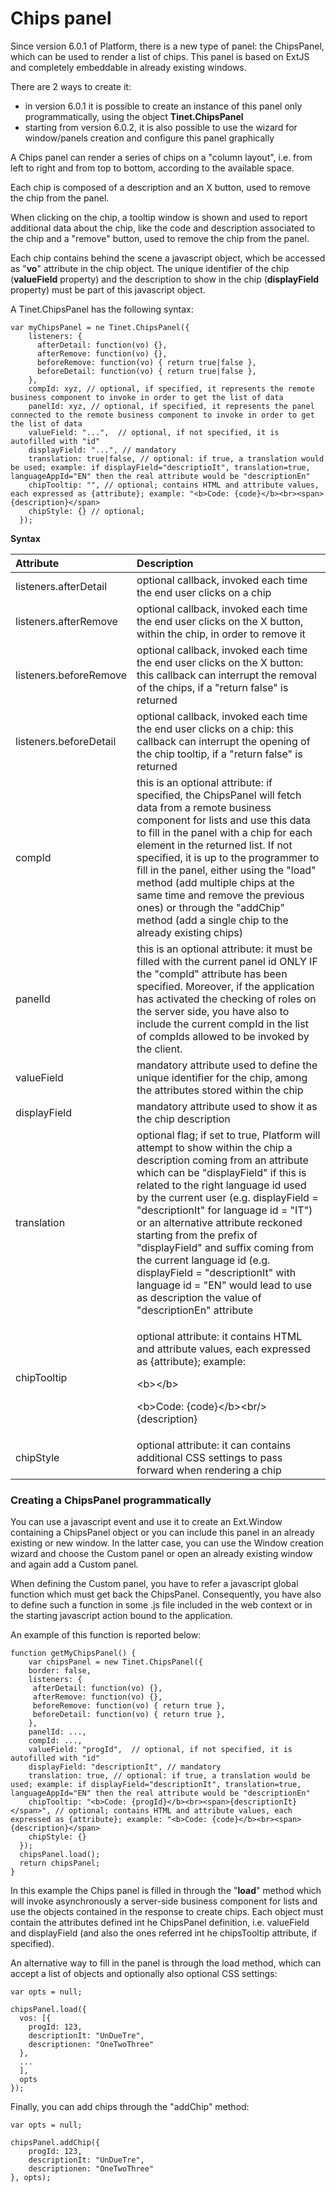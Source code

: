# Chips panel

Since version 6.0.1 of Platform, there is a new type of panel: the ChipsPanel, which can be used to render a list of chips. This panel is based on ExtJS and completely embeddable in already existing windows.

There are 2 ways to create it:

* in version 6.0.1 it is possible to create an instance of this panel only programmatically, using the object **Tinet.ChipsPanel**
* starting from version 6.0.2, it is also possible to use the wizard for window/panels creation and configure this panel graphically

A Chips panel can render a series of chips on a "column layout", i.e. from left to right and from top to bottom, according to the available space.

Each chip is composed of a description and an X button, used to remove the chip from the panel.

When clicking on the chip, a tooltip window is shown and used to report additional data about the chip, like the code and description associated to the chip and a "remove" button, used to remove the chip from the panel.

Each chip contains behind the scene a javascript object, which be accessed as "**vo**" attribute in the chip object. The unique identifier of the chip \(**valueField** property\) and the description to show in the chip \(**displayField** property\) must be part of this javascript object.

A Tinet.ChipsPanel has the following syntax:

```text
var myChipsPanel = ne Tinet.ChipsPanel({
    listeners: {
      afterDetail: function(vo) {},
      afterRemove: function(vo) {},
      beforeRemove: function(vo) { return true|false },
      beforeDetail: function(vo) { return true|false },
    },
    compId: xyz, // optional, if specified, it represents the remote business component to invoke in order to get the list of data
    panelId: xyz, // optional, if specified, it represents the panel connected to the remote business component to invoke in order to get the list of data
    valueField: "...",  // optional, if not specified, it is autofilled with "id"
    displayField: "...", // mandatory
    translation: true|false, // optional: if true, a translation would be used; example: if displayField="descriptioIt", translation=true, languageAppId="EN" then the real attribute would be "descriptionEn" 
    chipTooltip: "", // optional; contains HTML and attribute values, each expressed as {attribute}; example: "<b>Code: {code}</b><br><span>{description}</span>
    chipStyle: {} // optional;
  });
```

**Syntax**

<table>
  <thead>
    <tr>
      <th style="text-align:left">Attribute</th>
      <th style="text-align:left">Description</th>
    </tr>
  </thead>
  <tbody>
    <tr>
      <td style="text-align:left">listeners.afterDetail</td>
      <td style="text-align:left">optional callback, invoked each time the end user clicks on a chip</td>
    </tr>
    <tr>
      <td style="text-align:left">listeners.afterRemove</td>
      <td style="text-align:left">optional callback, invoked each time the end user clicks on the X button,
        within the chip, in order to remove it</td>
    </tr>
    <tr>
      <td style="text-align:left">listeners.beforeRemove</td>
      <td style="text-align:left">optional callback, invoked each time the end user clicks on the X button:
        this callback can interrupt the removal of the chips, if a &quot;return
        false&quot; is returned</td>
    </tr>
    <tr>
      <td style="text-align:left">listeners.beforeDetail</td>
      <td style="text-align:left">optional callback, invoked each time the end user clicks on a chip: this
        callback can interrupt the opening of the chip tooltip, if a &quot;return
        false&quot; is returned</td>
    </tr>
    <tr>
      <td style="text-align:left">compId</td>
      <td style="text-align:left">this is an optional attribute: if specified, the ChipsPanel will fetch
        data from a remote business component for lists and use this data to fill
        in the panel with a chip for each element in the returned list. If not
        specified, it is up to the programmer to fill in the panel, either using
        the &quot;load&quot; method (add multiple chips at the same time and remove
        the previous ones) or through the &quot;addChip&quot; method (add a single
        chip to the already existing chips)</td>
    </tr>
    <tr>
      <td style="text-align:left">panelId</td>
      <td style="text-align:left">this is an optional attribute: it must be filled with the current panel
        id ONLY IF the &quot;compId&quot; attribute has been specified. Moreover,
        if the application has activated the checking of roles on the server side,
        you have also to include the current compId in the list of compIds allowed
        to be invoked by the client.</td>
    </tr>
    <tr>
      <td style="text-align:left">valueField</td>
      <td style="text-align:left">mandatory attribute used to define the unique identifier for the chip,
        among the attributes stored within the chip</td>
    </tr>
    <tr>
      <td style="text-align:left">displayField</td>
      <td style="text-align:left">mandatory attribute used to show it as the chip description</td>
    </tr>
    <tr>
      <td style="text-align:left">translation</td>
      <td style="text-align:left">optional flag; if set to true, Platform will attempt to show within the
        chip a description coming from an attribute which can be &quot;displayField&quot;
        if this is related to the right language id used by the current user (e.g.
        displayField = &quot;descriptionIt&quot; for language id = &quot;IT&quot;)
        or an alternative attribute reckoned starting from the prefix of &quot;displayField&quot;
        and suffix coming from the current language id (e.g. displayField = &quot;descriptionIt&quot;
        with language id = &quot;EN&quot; would lead to use as description the
        value of &quot;descriptionEn&quot; attribute</td>
    </tr>
    <tr>
      <td style="text-align:left">chipTooltip</td>
      <td style="text-align:left">
        <p>optional attribute: it contains HTML and attribute values, each expressed
          as {attribute}; example:</p>
        <p>&lt;b&gt;&lt;/b&gt;</p>
        <p>&lt;b&gt;Code: {code}&lt;/b&gt;&lt;br/&gt;
          <br />{description}</p>
      </td>
    </tr>
    <tr>
      <td style="text-align:left">chipStyle</td>
      <td style="text-align:left">optional attribute: it can contains additional CSS settings to pass forward
        when rendering a chip</td>
    </tr>
  </tbody>
</table>



### Creating a ChipsPanel programmatically

You can use a javascript event and use it to create an Ext.Window containing a ChipsPanel object or you can include this panel in an already existing or new window. In the latter case, you can use the Window creation wizard and choose the Custom panel or open an already existing window and again add a Custom panel.

When defining the Custom panel, you have to refer a javascript global function which must get back the ChipsPanel. Consequently, you have also to define such a function in some .js file included in the web context or in the starting javascript action bound to the application.

An example of this function is reported below:

```text
function getMyChipsPanel() {
    var chipsPanel = new Tinet.ChipsPanel({
    border: false,
    listeners: {
     afterDetail: function(vo) {},
     afterRemove: function(vo) {},
     beforeRemove: function(vo) { return true },
     beforeDetail: function(vo) { return true },
    },
    panelId: ...,
    compId: ...,
    valueField: "progId",  // optional, if not specified, it is autofilled with "id"
    displayField: "descriptionIt", // mandatory
    translation: true, // optional: if true, a translation would be used; example: if displayField="descriptionIt", translation=true, languageAppId="EN" then the real attribute would be "descriptionEn" 
    chipTooltip: "<b>Code: {progId}</b><br><span>{descriptionIt}</span>", // optional; contains HTML and attribute values, each expressed as {attribute}; example: "<b>Code: {code}</b><br><span>{description}</span>
    chipStyle: {}
  });
  chipsPanel.load();
  return chipsPanel;
}
```

In this example the Chips panel is filled in through the "**load**" method which will invoke asynchronously a server-side business component for lists and use the objects contained in the response to create chips. Each object must contain the attributes defined int he ChipsPanel definition, i.e. valueField and displayField \(and also the ones referred int he chipsTooltip attribute, if specified\).

An alternative way to fill in the panel is through the load method, which can accept a list of objects and optionally also optional CSS settings:

```text
var opts = null;

chipsPanel.load({
  vos: [{ 
    progId: 123,
    descriptionIt: "UnDueTre",
    descriptionen: "OneTwoThree"
  },
  ...
  ],
  opts
});
```

Finally, you can add chips through the "addChip" method:

```text
var opts = null;

chipsPanel.addChip({
    progId: 123,
    descriptionIt: "UnDueTre",
    descriptionen: "OneTwoThree"
}, opts);
```



